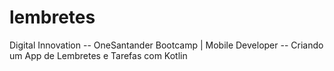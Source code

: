 # lembretes
Digital Innovation -- OneSantander Bootcamp | Mobile Developer --  Criando um App de Lembretes e Tarefas com Kotlin
